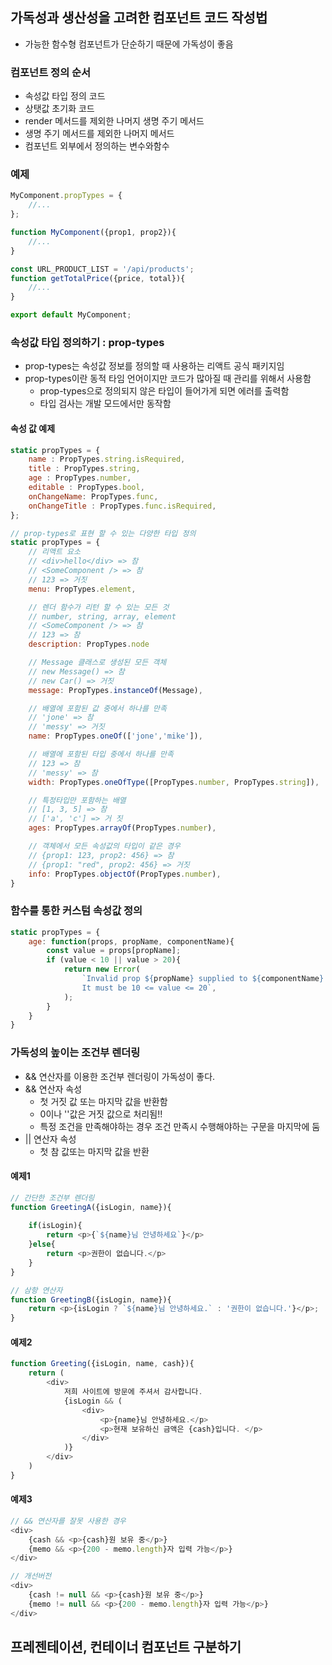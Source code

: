 ## 가독성과 생산성을 고려한 컴포넌트 코드 작성법
* 가능한 함수형 컴포넌트가 단순하기 때문에 가독성이 좋음
### 컴포넌트 정의 순서
* 속성값 타입 정의 코드
* 상탯값 초기화 코드
* render 메서드를 제외한 나머지 생명 주기 메서드
* 생명 주기 메서드를 제외한 나머지 메서드
* 컴포넌트 외부에서 정의하는 변수와함수 
### 예제
```js
MyComponent.propTypes = {
    //...
};

function MyComponent({prop1, prop2}){
    //...
}

const URL_PRODUCT_LIST = '/api/products';
function getTotalPrice({price, total}){
    //...
}

export default MyComponent;
```
### 속성값 타입 정의하기 : prop-types
* prop-types는 속성값 정보를 정의할 때 사용하는 리액트 공식 패키지임
* prop-types이란 동적 타임 언어이지만 코드가 많아질 때 관리를 위해서 사용함 
  * prop-types으로 정의되지 않은 타입이 들어가게 되면 에러를 출력함
  * 타입 검사는 개발 모드에서만 동작함
#### 속성 값 예제
```js
static propTypes = {
    name : PropTypes.string.isRequired,
    title : PropTypes.string,
    age : PropTypes.number,
    editable : PropTypes.bool,
    onChangeName: PropTypes.func,
    onChangeTitle : PropTypes.func.isRequired,
};

// prop-types로 표현 할 수 있는 다양한 타입 정의
static propTypes = {
    // 리액트 요소
    // <div>hello</div> => 참
    // <SomeComponent /> => 참
    // 123 => 거짓
    menu: PropTypes.element,

    // 렌더 함수가 리턴 할 수 있는 모든 것
    // number, string, array, element
    // <SomeComponent /> => 참
    // 123 => 참
    description: PropTypes.node

    // Message 클래스로 생성된 모든 객체
    // new Message() => 참
    // new Car() => 거짓
    message: PropTypes.instanceOf(Message),

    // 배열에 포함된 값 중에서 하나를 만족
    // 'jone' => 참
    // 'messy' => 거짓
    name: PropTypes.oneOf(['jone','mike']),

    // 배열에 포함된 타입 중에서 하나를 만족
    // 123 => 참
    // 'messy' => 참
    width: PropTypes.oneOfType([PropTypes.number, PropTypes.string]),

    // 특정타입만 포함하는 배열
    // [1, 3, 5] => 참
    // ['a', 'c'] => 거 짓
    ages: PropTypes.arrayOf(PropTypes.number),

    // 객체에서 모든 속성값의 타입이 같은 경우
    // {prop1: 123, prop2: 456} => 참
    // {prop1: "red", prop2: 456} => 거짓
    info: PropTypes.objectOf(PropTypes.number),
}
```

### 함수를 통한 커스텀 속성값 정의
```js
static propTypes = {
    age: function(props, propName, componentName){
        const value = props[propName];
        if (value < 10 || value > 20){
            return new Error(
                `Invalid prop ${propName} supplied to ${componentName}.
                It must be 10 <= value <= 20`,
            );
        }
    }
}
```

### 가독성의 높이는 조건부 렌더링
* && 연산자를 이용한 조건부 렌더링이 가독성이 좋다.
* && 연산자 속성
  * 첫 거짓 값 또는 마지막 값을 반환함
  * 0이나 ''값은 거짓 값으로 처리됨!!
  * 특정 조건을 만족해야하는 경우 조건 만족시 수행해야하는 구문을 마지막에 둠
* || 연산자 속성
  * 첫 참 값또는 마지막 값을 반환 
#### 예제1
```js
// 간단한 조건부 렌더링
function GreetingA({isLogin, name}){
    
    if(isLogin){
        return <p>{`${name}님 안녕하세요`}</p>
    }else{
        return <p>권한이 없습니다.</p>
    }
}

// 삼항 연산자
function GreetingB({isLogin, name}){
    return <p>{isLogin ? `${name}님 안녕하세요.` : '권한이 없습니다.'}</p>;
}
```
#### 예제2
```js
function Greeting({isLogin, name, cash}){
    return (
        <div>
            저희 사이트에 방문에 주셔서 감사합니다.
            {isLogin && (
                <div>
                    <p>{name}님 안녕하세요.</p>
                    <p>현재 보유하신 금액은 {cash}입니다. </p>
                </div>
            )}
        </div>
    )
}
```
#### 예제3
```js
// && 연산자를 잘못 사용한 경우 
<div>
    {cash && <p>{cash}원 보유 중</p>}
    {memo && <p>{200 - memo.length}자 입력 가능</p>}
</div>

// 개선버전
<div>
    {cash != null && <p>{cash}원 보유 중</p>}
    {memo != null && <p>{200 - memo.length}자 입력 가능</p>}
</div>
```

## 프레젠테이션, 컨테이너 컴포넌트 구분하기 

